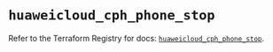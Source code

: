 # `huaweicloud_cph_phone_stop`

Refer to the Terraform Registry for docs: [`huaweicloud_cph_phone_stop`](https://registry.terraform.io/providers/huaweicloud/huaweicloud/1.71.1/docs/resources/cph_phone_stop).
